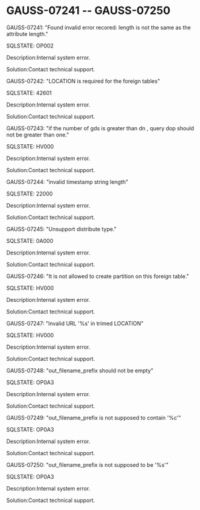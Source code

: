 # GAUSS-07241 -- GAUSS-07250<a name="EN-US_TOPIC_0302073360"></a>

GAUSS-07241: "Found invalid error recored: length is not the same as the attribute length."

SQLSTATE: OP002

Description:Internal system error.

Solution:Contact technical support.

GAUSS-07242: "LOCATION is required for the foreign tables"

SQLSTATE: 42601

Description:Internal system error.

Solution:Contact technical support.

GAUSS-07243: "if the number of gds is greater than dn , query dop should not be greater than one."

SQLSTATE: HV000

Description:Internal system error.

Solution:Contact technical support.

GAUSS-07244: "invalid timestamp string length"

SQLSTATE: 22000

Description:Internal system error.

Solution:Contact technical support.

GAUSS-07245: "Unsupport distribute type."

SQLSTATE: 0A000

Description:Internal system error.

Solution:Contact technical support.

GAUSS-07246: "It is not allowed to create partition on this foreign table."

SQLSTATE: HV000

Description:Internal system error.

Solution:Contact technical support.

GAUSS-07247: "Invalid URL '%s' in trimed LOCATION"

SQLSTATE: HV000

Description:Internal system error.

Solution:Contact technical support.

GAUSS-07248: "out\_filename\_prefix should not be empty"

SQLSTATE: OP0A3

Description:Internal system error.

Solution:Contact technical support.

GAUSS-07249: "out\_filename\_prefix is not supposed to contain '%c'"

SQLSTATE: OP0A3

Description:Internal system error.

Solution:Contact technical support.

GAUSS-07250: "out\_filename\_prefix is not supposed to be '%s'"

SQLSTATE: OP0A3

Description:Internal system error.

Solution:Contact technical support.

